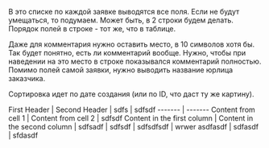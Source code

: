 В это списке по каждой заявке выводятся все поля. Если не будут умещаться, то подумаем. Может быть, в 2 строки будем делать.
Порядок полей в строке - тот же, что в таблице.

Даже для комментария нужно оставить место, в 10 символов хотя бы. Так будет понятно, есть ли комментарий вообще. Нужно, чтобы при наведении на это место в строке показывался комментарий полностью.
Помимо полей самой заявки, нужно выводить название юрлица заказчика.

Сортировка идет по дате создания (или по ID, что даст ту же картину).

First Header | Second Header | sdfs | sdfsdf 
------- | -------
Content from cell 1 | Content from cell 2 | sdfsdf
Content in the first column | Content in the second column | sdfsadf | sdfsdf | sdfsdfsdf | wrwer
asdfasdf | sdfasdf | sfdasdf
